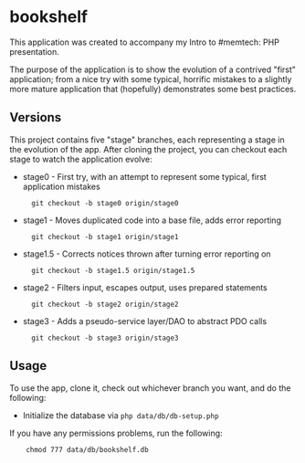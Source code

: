 bookshelf
=========

This application was created to accompany my Intro to #memtech: PHP presentation.

The purpose of the application is to show the evolution of a contrived "first" application;
from a nice try with some typical, horrific mistakes to a slightly more mature application
that (hopefully) demonstrates some best practices.

Versions
--------

This project contains five "stage" branches, each representing a stage in the evolution of the app.
After cloning the project, you can checkout each stage to watch the application evolve:

* stage0 - First try, with an attempt to represent some typical, first application mistakes

        git checkout -b stage0 origin/stage0

* stage1 - Moves duplicated code into a base file, adds error reporting

        git checkout -b stage1 origin/stage1

* stage1.5 - Corrects notices thrown after turning error reporting on

        git checkout -b stage1.5 origin/stage1.5

* stage2 - Filters input, escapes output, uses prepared statements

        git checkout -b stage2 origin/stage2

* stage3 - Adds a pseudo-service layer/DAO to abstract PDO calls

        git checkout -b stage3 origin/stage3

Usage
-----

To use the app, clone it, check out whichever branch you want, and do
the following:

* Initialize the database via `php data/db/db-setup.php`

If you have any permissions problems, run the following:

        chmod 777 data/db/bookshelf.db
